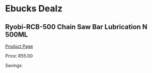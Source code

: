 
# Ebucks Dealz
## Ryobi-RCB-500 Chain Saw Bar Lubrication N 500ML
[Product Page](https://www.ebucks.com/web/shop/productSelected.do?prodId=1220461674&catId=1234943356)

Price: R55.00

Savings: 


	